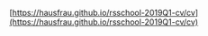 [https://hausfrau.github.io/rsschool-2019Q1-cv/cv](https://hausfrau.github.io/rsschool-2019Q1-cv/cv)

